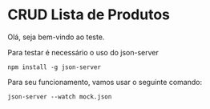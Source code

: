 # CRUD Lista de Produtos

Olá, seja bem-vindo ao teste.

Para testar é necessário o uso do json-server

`npm install -g json-server`

Para seu funcionamento, vamos usar o seguinte comando:

`json-server --watch mock.json`
